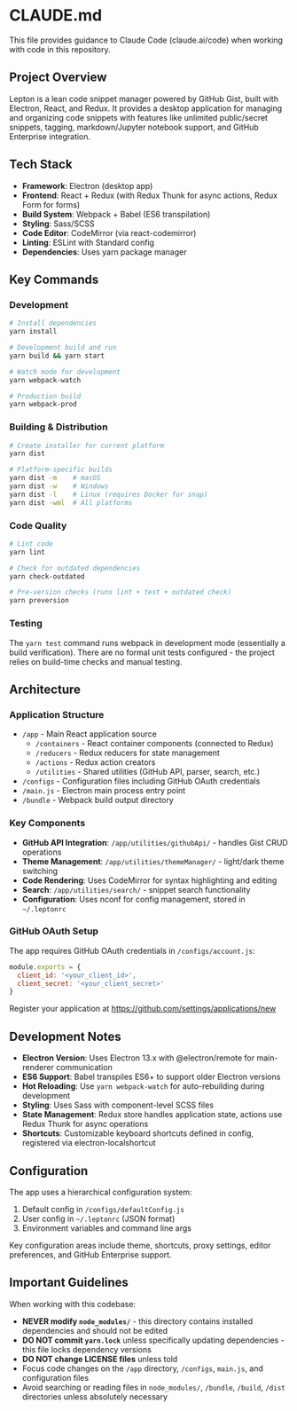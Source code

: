 # CLAUDE.md

This file provides guidance to Claude Code (claude.ai/code) when working with code in this repository.

## Project Overview

Lepton is a lean code snippet manager powered by GitHub Gist, built with Electron, React, and Redux. It provides a desktop application for managing and organizing code snippets with features like unlimited public/secret snippets, tagging, markdown/Jupyter notebook support, and GitHub Enterprise integration.

## Tech Stack

- **Framework**: Electron (desktop app)
- **Frontend**: React + Redux (with Redux Thunk for async actions, Redux Form for forms)
- **Build System**: Webpack + Babel (ES6 transpilation)
- **Styling**: Sass/SCSS
- **Code Editor**: CodeMirror (via react-codemirror)
- **Linting**: ESLint with Standard config
- **Dependencies**: Uses yarn package manager

## Key Commands

### Development
```bash
# Install dependencies
yarn install

# Development build and run
yarn build && yarn start

# Watch mode for development
yarn webpack-watch

# Production build
yarn webpack-prod
```

### Building & Distribution
```bash
# Create installer for current platform
yarn dist

# Platform-specific builds
yarn dist -m    # macOS
yarn dist -w    # Windows
yarn dist -l    # Linux (requires Docker for snap)
yarn dist -wml  # All platforms
```

### Code Quality
```bash
# Lint code
yarn lint

# Check for outdated dependencies
yarn check-outdated

# Pre-version checks (runs lint + test + outdated check)
yarn preversion
```

### Testing
The `yarn test` command runs webpack in development mode (essentially a build verification). There are no formal unit tests configured - the project relies on build-time checks and manual testing.

## Architecture

### Application Structure
- `/app` - Main React application source
  - `/containers` - React container components (connected to Redux)
  - `/reducers` - Redux reducers for state management
  - `/actions` - Redux action creators
  - `/utilities` - Shared utilities (GitHub API, parser, search, etc.)
- `/configs` - Configuration files including GitHub OAuth credentials
- `/main.js` - Electron main process entry point
- `/bundle` - Webpack build output directory

### Key Components
- **GitHub API Integration**: `/app/utilities/githubApi/` - handles Gist CRUD operations
- **Theme Management**: `/app/utilities/themeManager/` - light/dark theme switching
- **Code Rendering**: Uses CodeMirror for syntax highlighting and editing
- **Search**: `/app/utilities/search/` - snippet search functionality
- **Configuration**: Uses nconf for config management, stored in `~/.leptonrc`

### GitHub OAuth Setup
The app requires GitHub OAuth credentials in `/configs/account.js`:
```js
module.exports = {
  client_id: '<your_client_id>',
  client_secret: '<your_client_secret>'
}
```
Register your application at https://github.com/settings/applications/new

## Development Notes

- **Electron Version**: Uses Electron 13.x with @electron/remote for main-renderer communication
- **ES6 Support**: Babel transpiles ES6+ to support older Electron versions
- **Hot Reloading**: Use `yarn webpack-watch` for auto-rebuilding during development
- **Styling**: Uses Sass with component-level SCSS files
- **State Management**: Redux store handles application state, actions use Redux Thunk for async operations
- **Shortcuts**: Customizable keyboard shortcuts defined in config, registered via electron-localshortcut

## Configuration

The app uses a hierarchical configuration system:
1. Default config in `/configs/defaultConfig.js`
2. User config in `~/.leptonrc` (JSON format)
3. Environment variables and command line args

Key configuration areas include theme, shortcuts, proxy settings, editor preferences, and GitHub Enterprise support.

## Important Guidelines

When working with this codebase:
- **NEVER modify `node_modules/`** - this directory contains installed dependencies and should not be edited
- **DO NOT commit `yarn.lock`** unless specifically updating dependencies - this file locks dependency versions
- **DO NOT change LICENSE files** unless told
- Focus code changes on the `/app` directory, `/configs`, `main.js`, and configuration files
- Avoid searching or reading files in `node_modules/`, `/bundle`, `/build`, `/dist` directories unless absolutely necessary